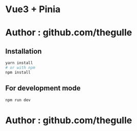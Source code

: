 # Vue3 + Pinia
# Author : github.com/thegulle

## Installation

```bash
yarn install
# or with npm
npm install
```
## For development mode

```bash
npm run dev
```

# Author : github.com/thegulle
